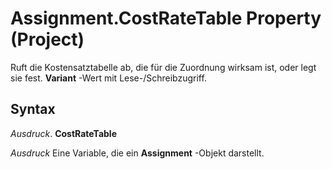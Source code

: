 
# Assignment.CostRateTable Property (Project)

Ruft die Kostensatztabelle ab, die für die Zuordnung wirksam ist, oder legt sie fest.  **Variant** -Wert mit Lese-/Schreibzugriff.


## Syntax

 _Ausdruck_. **CostRateTable**

 _Ausdruck_ Eine Variable, die ein **Assignment** -Objekt darstellt.

